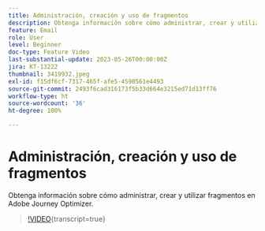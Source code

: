 ```yaml
---
title: Administración, creación y uso de fragmentos
description: Obtenga información sobre cómo administrar, crear y utilizar fragmentos en Adobe Journey Optimizer.
feature: Email
role: User
level: Beginner
doc-type: Feature Video
last-substantial-update: 2023-05-26T00:00:00Z
jira: KT-13222
thumbnail: 3419932.jpeg
exl-id: f15df6cf-7317-465f-afe5-4590561e4493
source-git-commit: 2493f6cad316173f5b33d664e3215ed71d13ff76
workflow-type: ht
source-wordcount: '36'
ht-degree: 100%

---
```


# Administración, creación y uso de fragmentos

Obtenga información sobre cómo administrar, crear y utilizar fragmentos en Adobe Journey Optimizer.

>[!VIDEO](https://video.tv.adobe.com/v/3419932/?learn=on){transcript=true}
